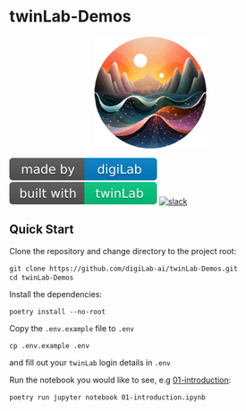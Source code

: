 # twinLab-Demos

<p align="center">
    <!-- <img src="./resources/images/logo.svg" width="200" height="200" /> -->
    <img src="./resources/images/twinLab.svg" width="200" height="200"/>
</p>

![digiLab](./resources/images/digiLab_badge.svg)
![twinLab](./resources/images/twinLab_badge.svg)
[![slack](https://img.shields.io/badge/slack-@digilabglobal-purple.svg?logo=slack)](https://digilabglobal.slack.com)

## Quick Start

Clone the repository and change directory to the project root:
```shell
git clone https://github.com/digiLab-ai/twinLab-Demos.git
cd twinLab-Demos
```

Install the dependencies:
```shell
poetry install --no-root
```

Copy the `.env.example` file to `.env` 
```shell
cp .env.example .env
```
and fill out your `twinLab` login details in `.env`

Run the notebook you would like to see, e.g [01-introduction](./01-introduction.ipynb):
```shell
poetry run jupyter notebook 01-introduction.ipynb
```
